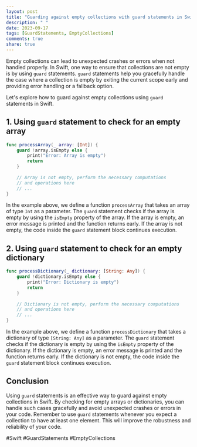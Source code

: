 ```yaml
---
layout: post
title: "Guarding against empty collections with guard statements in Swift"
description: " "
date: 2023-09-17
tags: [GuardStatements, EmptyCollections]
comments: true
share: true
---
```


Empty collections can lead to unexpected crashes or errors when not handled properly. In Swift, one way to ensure that collections are not empty is by using `guard` statements. `guard` statements help you gracefully handle the case where a collection is empty by exiting the current scope early and providing error handling or a fallback option.

Let's explore how to guard against empty collections using `guard` statements in Swift.

## 1. Using `guard` statement to check for an empty array

```swift
func processArray(_ array: [Int]) {
    guard !array.isEmpty else {
        print("Error: Array is empty")
        return
    }
    
    // Array is not empty, perform the necessary computations
    // and operations here
    // ...
}
```

In the example above, we define a function `processArray` that takes an array of type `Int` as a parameter. The `guard` statement checks if the array is empty by using the `isEmpty` property of the array. If the array is empty, an error message is printed and the function returns early. If the array is not empty, the code inside the `guard` statement block continues execution.

## 2. Using `guard` statement to check for an empty dictionary

```swift
func processDictionary(_ dictionary: [String: Any]) {
    guard !dictionary.isEmpty else {
        print("Error: Dictionary is empty")
        return
    }
    
    // Dictionary is not empty, perform the necessary computations
    // and operations here
    // ...
}
```

In the example above, we define a function `processDictionary` that takes a dictionary of type `[String: Any]` as a parameter. The `guard` statement checks if the dictionary is empty by using the `isEmpty` property of the dictionary. If the dictionary is empty, an error message is printed and the function returns early. If the dictionary is not empty, the code inside the `guard` statement block continues execution.

## Conclusion

Using `guard` statements is an effective way to guard against empty collections in Swift. By checking for empty arrays or dictionaries, you can handle such cases gracefully and avoid unexpected crashes or errors in your code. Remember to use `guard` statements whenever you expect a collection to have at least one element. This will improve the robustness and reliability of your code.

#Swift #GuardStatements #EmptyCollections